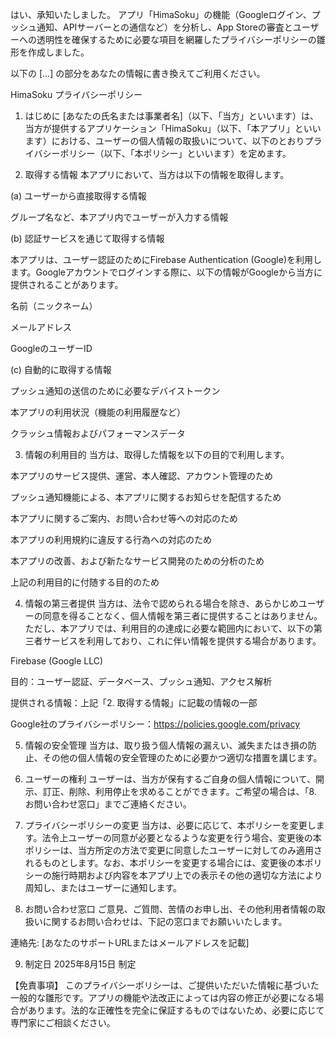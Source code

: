 はい、承知いたしました。
アプリ「HimaSoku」の機能（Googleログイン、プッシュ通知、APIサーバーとの通信など）を分析し、App Storeの審査とユーザーへの透明性を確保するために必要な項目を網羅したプライバシーポリシーの雛形を作成しました。

以下の [...] の部分をあなたの情報に書き換えてご利用ください。

HimaSoku プライバシーポリシー
1. はじめに
[あなたの氏名または事業者名]（以下、「当方」といいます）は、当方が提供するアプリケーション「HimaSoku」（以下、「本アプリ」といいます）における、ユーザーの個人情報の取扱いについて、以下のとおりプライバシーポリシー（以下、「本ポリシー」といいます）を定めます。

2. 取得する情報
本アプリにおいて、当方は以下の情報を取得します。

(a) ユーザーから直接取得する情報

グループ名など、本アプリ内でユーザーが入力する情報

(b) 認証サービスを通じて取得する情報

本アプリは、ユーザー認証のためにFirebase Authentication (Google)を利用します。Googleアカウントでログインする際に、以下の情報がGoogleから当方に提供されることがあります。

名前（ニックネーム）

メールアドレス

GoogleのユーザーID

(c) 自動的に取得する情報

プッシュ通知の送信のために必要なデバイストークン

本アプリの利用状況（機能の利用履歴など）

クラッシュ情報およびパフォーマンスデータ

3. 情報の利用目的
当方は、取得した情報を以下の目的で利用します。

本アプリのサービス提供、運営、本人確認、アカウント管理のため

プッシュ通知機能による、本アプリに関するお知らせを配信するため

本アプリに関するご案内、お問い合わせ等への対応のため

本アプリの利用規約に違反する行為への対応のため

本アプリの改善、および新たなサービス開発のための分析のため

上記の利用目的に付随する目的のため

4. 情報の第三者提供
当方は、法令で認められる場合を除き、あらかじめユーザーの同意を得ることなく、個人情報を第三者に提供することはありません。ただし、本アプリでは、利用目的の達成に必要な範囲内において、以下の第三者サービスを利用しており、これに伴い情報を提供する場合があります。

Firebase (Google LLC)

目的：ユーザー認証、データベース、プッシュ通知、アクセス解析

提供される情報：上記「2. 取得する情報」に記載の情報の一部

Google社のプライバシーポリシー：https://policies.google.com/privacy

5. 情報の安全管理
当方は、取り扱う個人情報の漏えい、滅失またはき損の防止、その他の個人情報の安全管理のために必要かつ適切な措置を講じます。

6. ユーザーの権利
ユーザーは、当方が保有するご自身の個人情報について、開示、訂正、削除、利用停止を求めることができます。ご希望の場合は、「8. お問い合わせ窓口」までご連絡ください。

7. プライバシーポリシーの変更
当方は、必要に応じて、本ポリシーを変更します。法令上ユーザーの同意が必要となるような変更を行う場合、変更後の本ポリシーは、当方所定の方法で変更に同意したユーザーに対してのみ適用されるものとします。なお、本ポリシーを変更する場合には、変更後の本ポリシーの施行時期および内容を本アプリ上での表示その他の適切な方法により周知し、またはユーザーに通知します。

8. お問い合わせ窓口
ご意見、ご質問、苦情のお申し出、その他利用者情報の取扱いに関するお問い合わせは、下記の窓口までお願いいたします。

連絡先: [あなたのサポートURLまたはメールアドレスを記載]

9. 制定日
2025年8月15日 制定

【免責事項】
このプライバシーポリシーは、ご提供いただいた情報に基づいた一般的な雛形です。アプリの機能や法改正によっては内容の修正が必要になる場合があります。法的な正確性を完全に保証するものではないため、必要に応じて専門家にご相談ください。
